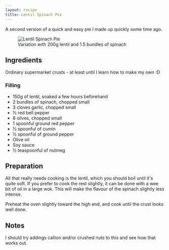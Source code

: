 ```yaml
---
layout: recipe
title: Lentil Spinach Pie
---
```


A second version of a quick and easy pie I made up quickly some time ago.

<figure>
  <img src="/images/recipes/lentil-spinach-pie.jpg" alt="Lentil Spinach Pie">
  <figcaption>Variation with 200g lentil and 1.5 bundles of spinach</figcaption>
</figure>

Ingredients
-----------

Ordinary supermarket crusts - at least until I learn how to make my own :D

### Filling

 * 150g of lentil, soaked a few hours beforehand
 * 2 bundles of spinach, chopped small
 * 3 cloves garlic, chopped small
 * &frac12; red bell pepper
 * 8 olives, chopped small
 * 1 spoonful ground red pepper
 * &frac12; spoonful of cumin
 * &frac12; spoonful of ground pepper
 * Olive oil
 * Soy sauce
 * &frac12; teaspoonful of nutmeg

Preparation
-----------

All that really needs cooking is the lentil, which you should boil until it's quite soft.
If you prefer to cook the rest slightly, it can be done with a wee bit of oil in a large wok. This will make the flavour of the spinach slightly less intense.

Preheat the oven slightly toward the high end, and cook until the crust looks well done.

Notes
-----

I should try addings callion and/or crushed nuts to this and see how that works out.
